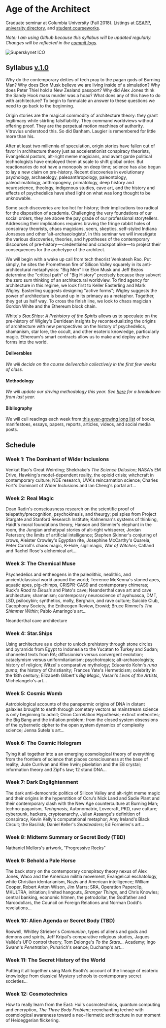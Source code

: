 # Age of the Architect
Graduate seminar at Columbia University (Fall 2018). Listings at [GSAPP](https://www.arch.columbia.edu/courses/72646-1635-age-of-the-architect), [university directory](http://www.columbia.edu/cu/bulletin/uwb/subj/ARCH/A6752-20173-001/), and [student courseworks](https://courseworks2.columbia.edu/courses/sis_course_id:ARCHA6752_001_2017_3/assignments/syllabus).

*Note: I am using Github because this syllabus will be updated regularly. Changes will be reflected in the [commit logs](https://github.com/troyth/age-of-the-architect/commits/master).*

![Superskynet ICO](/assets/superskynetICO.jpg)

## Syllabus [v.1.0](https://github.com/troyth/age-of-the-architect/versions.md)

Why do the contemporary deities of tech pray to the pagan gods of Burning Man? Why does Elon Musk believe we are living inside of a simulation? Why does Peter Thiel hold a New Zealand passport? Why did Alex Jones think the Sandy Hook mass murder was a hoax? What does any of this have to do with architecture? To begin to formulate an answer to these questions we need to go back to the beginning.

Origin stories are the magical commodity of architecture theory: they grant legitimacy while skirting falsifiability. They command worldviews without offering proof. They are the perpetual motion machines of authority. Vitruvius understood this. So did Banham. Laugier is remembered for little more than his.

After at least two millennia of speculation, origin stories have fallen out of favor in architecture theory just as accelerationist conspiracy theorists, Evangelical pastors, alt-right meme magicians, and avant garde political technologists have employed them at scale to shift global order. But reactionaries do not have a monopoly on deep time; science has also begun to lay a new claim on pre-history. Recent discoveries in evolutionary psychology, archaeology, paleoanthropology, paleontology, paleoclimatology, anthropogeny, primatology, deep history and neuroscience, theology, indigenous studies, cave art, and the history and effects of psychedelics have shed light on what was long thought to be unknowable.

Some such discoveries are too hot for history; their implications too radical for the disposition of academia. Challenging the very foundations of our social orders, they are above the pay grade of our professional storytellers. Addressing their implications requires braving the fringe rabbit holes of conspiracy theorists, chaos magicians, seers, skeptics, self-styled Indiana Jonseses and other 'alt-archaeologists'. In this seminar we will investigate the various discoveries, theories, and hypotheses of the contemporary discourses of pre-history — credentialed and crackpot alike — to project their consequences for the archetype of the architect.

We will begin with a wake up call from tech theorist Venkatesh Rao. Put simply, he sites the Promethean fire of Silicon Valley squarely in its anti-architectural metaphysics: "Big Men" like Elon Musk and Jeff Bezos determine the "critical path" of "Big History" precisely because they subvert the zero sum thinking of an architectural worldview. To find agency for architecture in this regime, we look first to Keller Easterling and Mark Wigley. Easterling suggests designing "active forms"; Wigley suggests the power of architecture is bound up in its primacy as a metaphor. Together, they get us half way. To cross the finish line, we look to chaos magician Gordon White and the Ethereum block chain.

White's *Star.Ships: A Prehistory of the Spirits* allows us to speculate on the pre-history of Wigley's Derridean insights by recontextualizing the origins of architecture with new perspectives on the history of psychedelics, shamanism, star lore, the occult, and other esoteric knowledge, particularly magic. Ethereum's smart contracts allow us to make and deploy active forms into the world.

#### Deliverables
*We will decide on the course deliverable collectively in the first few weeks of class.*

#### Methodology
*We will update our driving methodology this year. See [here]() for a breakdown from last year.*

#### Bibliography
We will cull readings each week from [this ever-growing long list](bibliography.md) of books, manifestoes, essays, papers, reports, articles, videos, and social media posts.

## Schedule
### Week 1: The Dominant of Wider Inclusions
Venkat Rao's Great Weirding; Sheldrake's *The Science Delusion*; NASA's EM Drive, Hawking's model-dependent reality, the opioid crisis; witchcraft in contemporary culture; NDE research, UVA's reincarnation science; Charles Fort's Dominant of Wider Inclusions and Ian Cheng's portal art...

### Week 2: Real Magic
Dean Radin's consciousness research on the scientific proof of telepathy/precognition, psychokinesis, and theurgy; psi spies from Project Stargate and Stanford Research Institute; Kahneman's systems of thinking, Haidt's moral foundations theory, Hanson and Simmler's elephant in the room, the Jungian archetypal stories of alt-right whisperer, Jordan Peterson; the limits of artificial intelligence; Stephen Skinner's conjuring of crows, Aleister Crowley's Egyptian rite, Josephine McCarthy's Quareia, Peter Carroll's chaos magic, K-Hole, sigil magic, *War of Witches*; Catland and Rachel Rose's alchemical art...

### Week 3: The Chemical Muse
Psychedelics and entheogens in the paleolithic, neolithic, and ancient/classical world around the world; Terrence McKenna's stoned apes, aquatic apes, pig-chimps, CRISPR-CAS9 and contemporary chimeras; Ruck's *Raod to Eleusis* and Plato's cave; Neanderthal cave art and cave architecture; shamanism; contemporary neuroscience of ayahuasca, DMT, LSD, psilocybin; synthetics, molly, Berghain, and rave culture; Suicide Club, Cacophony Society, the Entheogen Review, Erowid; Bruce Rimmel's *The Shimmer Within*; Pablo Amaringo's art...

Neanderthal cave architecture

### Week 4: Star.Ships
Using architecture as a cipher to unlock prehistory through stone circles and pyramids from Egypt to Indonesia to the Yucatan to Turkey and Sudan; channeled texts from RA; diffusionism versus convergent evolution; cataclymism versus uniformitarianism; psychotropics; alt-archaeologists; history of religion; Witzel's comparative mythology; Eduoardo Kohn's *runa puma*; the history of Christianity; Frances Yate's Hermeticism; celebrity in the 18th century; Elizabeth Gilbert's *Big Magic*, Vasari's *Lives of the Artists*, Michelangelo's art...

### Week 5: Cosmic Womb
Astrobiological accounts of the panspermic origins of DNA in distant galaxies brought to earth through cometary vectors as mainstream science is only beginning to admit; Orion Correlation Hypothesis; extinct meteorites; the Big Bang and the inflation problem; from the closed system obsessions of the cybernetic cipher to the open system dynamics of complexity science; Jenna Sutela's art...

### Week 6: The Cosmic Hologram
Tying it all together into a an emerging cosmological theory of everything from the frontiers of science that places consciousness at the base of reality; Jude Currivan and Klee Irwin; pixelation and the E8 crystal; information theory and Zipf's law; 12 stand DNA...

### Week 7: Dark Englightenment
The dark anti-democratic politics of Silicon Valley and alt-right meme magic and their origins in the hyperstition of Ccru's Nick Land and Sadie Plant and their contemporary clash with the New Age counterculture at Burning Man; techno-paganism, *Techgnosis*, Autonomatrix, Lovecraft, PKD, rave culture; cyberpunk, hackers, cryptoanarchy, Julian Assange's definition of conspiracy, Kevin Kelly's computational metaphor; Amy Ireland's Black Circuit; the Basilisk; Daniel Keller's *Seasteaders*; Ed Fornieles's art...

### Week 8: Midterm Summary or Secret Body (TBD)
Nathaniel Mellors's artwork, "Progressive Rocks"

### Week 9: Behold a Pale Horse
The back story on the contemporary conspiracy theory nexus of Alex Jones, Waco and the American militia movement, Evangelical eschatology, white Christian identarianism, Nazis and American intelligence; William Cooper, Robert Anton Wilson, Jim Marrs; SRA, Operation Paperclip, MKULTRA, initiation; limited hangouts, *Stranger Things*, and Chris Knowles; central banking, economic hitmen, the petrodollar, the Godfather and Narcodollars, the Council on Foreign Relations and Norman Dodd's revelations...

### Week 10: Alien Agenda or Secret Body (TBD)
Roswell, Whitley Strieber's *Communion*, types of aliens and gods and demons and spirits, Jeff Kripal's comparative religious studies, Jaques Vallée's UFO control theory, Tom Delonge's *To the Stars...* Academy; Ingo Swann's *Penetration*, Puharich's seance; Duchamp's art...

### Week 11: The Secret History of the World
Putting it all together using Mark Booth's account of the lineage of esoteric knowledge from classical Mystery schools to contemporary secret societies...

### Week 12: Cosmotechnics
How to really learn from the East: Hui's cosmotechnics, quantum computing and encryption, *The Three Body Problem*; reenchanting techné with cosmological awareness toward a neo-Hermetic architecture in our moment of Heideggerian flickering.
